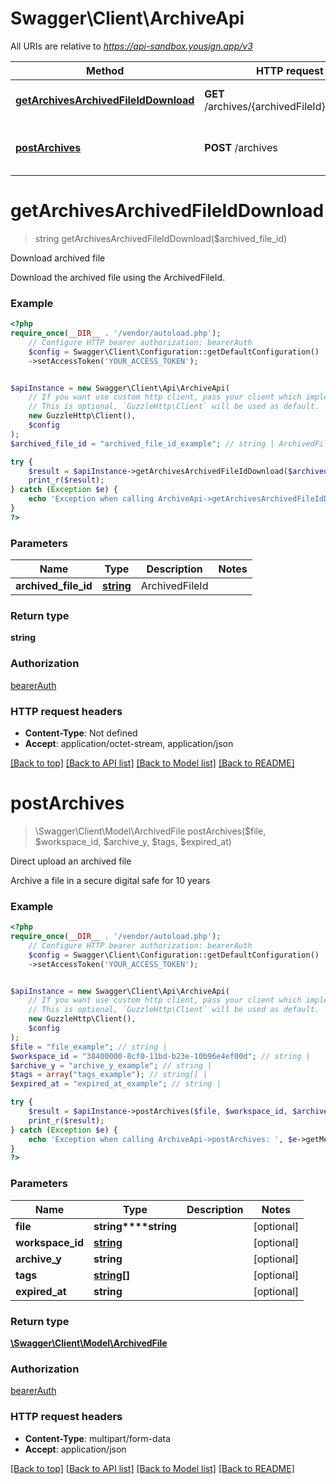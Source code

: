 # Swagger\Client\ArchiveApi

All URIs are relative to *https://api-sandbox.yousign.app/v3*

Method | HTTP request | Description
------------- | ------------- | -------------
[**getArchivesArchivedFileIdDownload**](ArchiveApi.md#getarchivesarchivedfileiddownload) | **GET** /archives/{archivedFileId}/download | Download archived file
[**postArchives**](ArchiveApi.md#postarchives) | **POST** /archives | Direct upload an archived file

# **getArchivesArchivedFileIdDownload**
> string getArchivesArchivedFileIdDownload($archived_file_id)

Download archived file

Download the archived file using the ArchivedFileId.

### Example
```php
<?php
require_once(__DIR__ . '/vendor/autoload.php');
    // Configure HTTP bearer authorization: bearerAuth
    $config = Swagger\Client\Configuration::getDefaultConfiguration()
    ->setAccessToken('YOUR_ACCESS_TOKEN');


$apiInstance = new Swagger\Client\Api\ArchiveApi(
    // If you want use custom http client, pass your client which implements `GuzzleHttp\ClientInterface`.
    // This is optional, `GuzzleHttp\Client` will be used as default.
    new GuzzleHttp\Client(),
    $config
);
$archived_file_id = "archived_file_id_example"; // string | ArchivedFileId

try {
    $result = $apiInstance->getArchivesArchivedFileIdDownload($archived_file_id);
    print_r($result);
} catch (Exception $e) {
    echo 'Exception when calling ArchiveApi->getArchivesArchivedFileIdDownload: ', $e->getMessage(), PHP_EOL;
}
?>
```

### Parameters

Name | Type | Description  | Notes
------------- | ------------- | ------------- | -------------
 **archived_file_id** | [**string**](../Model/.md)| ArchivedFileId |

### Return type

**string**

### Authorization

[bearerAuth](../../README.md#bearerAuth)

### HTTP request headers

 - **Content-Type**: Not defined
 - **Accept**: application/octet-stream, application/json

[[Back to top]](#) [[Back to API list]](../../README.md#documentation-for-api-endpoints) [[Back to Model list]](../../README.md#documentation-for-models) [[Back to README]](../../README.md)

# **postArchives**
> \Swagger\Client\Model\ArchivedFile postArchives($file, $workspace_id, $archive_y, $tags, $expired_at)

Direct upload an archived file

Archive a file in a secure digital safe for 10 years

### Example
```php
<?php
require_once(__DIR__ . '/vendor/autoload.php');
    // Configure HTTP bearer authorization: bearerAuth
    $config = Swagger\Client\Configuration::getDefaultConfiguration()
    ->setAccessToken('YOUR_ACCESS_TOKEN');


$apiInstance = new Swagger\Client\Api\ArchiveApi(
    // If you want use custom http client, pass your client which implements `GuzzleHttp\ClientInterface`.
    // This is optional, `GuzzleHttp\Client` will be used as default.
    new GuzzleHttp\Client(),
    $config
);
$file = "file_example"; // string | 
$workspace_id = "38400000-8cf0-11bd-b23e-10b96e4ef00d"; // string | 
$archive_y = "archive_y_example"; // string | 
$tags = array("tags_example"); // string[] | 
$expired_at = "expired_at_example"; // string | 

try {
    $result = $apiInstance->postArchives($file, $workspace_id, $archive_y, $tags, $expired_at);
    print_r($result);
} catch (Exception $e) {
    echo 'Exception when calling ArchiveApi->postArchives: ', $e->getMessage(), PHP_EOL;
}
?>
```

### Parameters

Name | Type | Description  | Notes
------------- | ------------- | ------------- | -------------
 **file** | **string****string**|  | [optional]
 **workspace_id** | [**string**](../Model/.md)|  | [optional]
 **archive_y** | **string**|  | [optional]
 **tags** | [**string[]**](../Model/string.md)|  | [optional]
 **expired_at** | **string**|  | [optional]

### Return type

[**\Swagger\Client\Model\ArchivedFile**](../Model/ArchivedFile.md)

### Authorization

[bearerAuth](../../README.md#bearerAuth)

### HTTP request headers

 - **Content-Type**: multipart/form-data
 - **Accept**: application/json

[[Back to top]](#) [[Back to API list]](../../README.md#documentation-for-api-endpoints) [[Back to Model list]](../../README.md#documentation-for-models) [[Back to README]](../../README.md)

